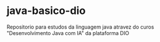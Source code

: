 # java-basico-dio
Repositorio para estudos da linguagem java atravez do curos "Desenvolvimento Java com IA" da plataforma DIO
